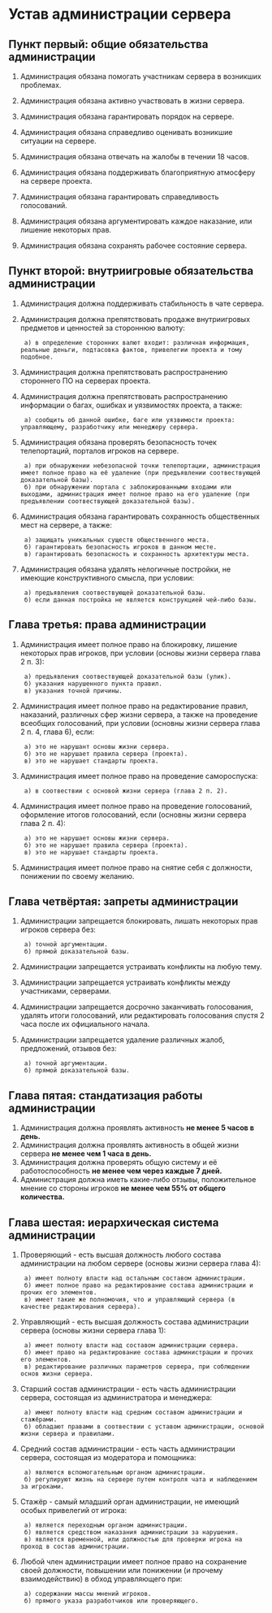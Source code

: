 # Устав администрации сервера

## Пункт первый: общие обязательства администрации

1. Администрация обязана помогать участникам сервера в возникших проблемах.

2. Администрация обязана активно участвовать в жизни сервера.

3. Администрация обязана гарантировать порядок на сервере.

3. Администрация обязана справедливо оценивать возникшие ситуации на сервере.

4. Администрация обязана отвечать на жалобы в течении 18 часов.

5. Администрация обязана поддерживать благоприятную атмосферу на сервере проекта.

6. Администрация обязана гарантировать справедливость голосований.

7. Администрация обязана аргументировать каждое наказание, или лишение некоторых прав.

8. Администрация обязана сохранять рабочее состояние сервера.


## Пункт второй: внутриигровые обязательства администрации

1. Администрация должна поддерживать стабильность в чате сервера.

2. Администрация должна препятствовать продаже внутриигровых предметов и ценностей за стороннюю валюту:

        а) в определение сторонних валют входит: различная информация, реальные деньги, подтасовка фактов, привелегии проекта и тому подобное.

3. Администрация должна препятствовать распространению стороннего ПО на серверах проекта.

4. Администрация должна препятствовать распространению информации о багах, ошибках и уязвимостях проекта, а также:

        а) сообщить об данной ошибке, баге или уязвимости проекта: управляющему, разработчику или менеджеру сервера.

5. Администрация обязана проверять безопасность точек телепортаций, порталов игроков на сервере.

        а) при обнаружении небезопасной точки телепортации, администрация имеет полное право на её удаление (при предъявлении соотвествующей доказательной базы).
        б) при обнаружении портала с заблокированными входами или выходами, администрация имеет полное право на его удаление (при предъявлении соотвествующей доказательной базы).

6. Администрация обязана гарантировать сохранность общественных мест на сервере, а также:

        а) защищать уникальных существ общественного места.
        б) гарантировать безопасность игроков в данном месте.
        в) гарантировать безопасность и сохранность архитектуры места.

7. Администрация обязана удалять нелогичные постройки, не имеющие конструктивного смысла, при условии:

        а) предъявления соотвествующей доказательной базы.
        б) если данная постройка не является конструкцией чей-либо базы.

## Глава третья: права администрации

1. Администрация имеет полное право на блокировку, лишение некоторых прав игроков, при условии (основы жизни сервера глава 2 п. 3):

        а) предъявления соотвествующей доказательной базы (улик).
        б) указания нарушенного пункта правил.
        в) указания точной причины.

2. Администрация имеет полное право на редактирование правил, наказаний, различных сфер жизни сервера, а также на проведение всеобщих голосований, при условии (основны жизни сервера глава 2 п. 4, глава 6), если:

        а) это не нарушант основы жизни сервера.
        б) это не нарушает правила сервера (проекта).
        в) это не нарушает стандарты проекта.

3. Администрация имеет полное право на проведение самороспуска:

        а) в соотвествии с основой жизни сервера (глава 2 п. 2).

4. Администрация имеет полное право на проведение голосований, оформление итогов голосований, если (основны жизни сервера глава 2 п. 4):

        а) это не нарушает основы жизни сервера.
        б) это не нарушает правила сервера (проекта).
        в) это не нарушает стандарты проекта.

5. Администрация имеет полное право на снятие себя с должности, понижении по своему желанию.

## Глава четвёртая: запреты администрации

1. Администрации запрещается блокировать, лишать некоторых прав игроков сервера без:

        а) точной аргументации.
        б) прямой доказательной базы.

2. Администрации запрещается устраивать конфликты на любую тему.

3. Администрации запрещается устраивать конфликты между участниками, серверами.

4. Администрации запрещается досрочно заканчивать голосования, удалять итоги голосований, или редактировать голосования спустя 2 часа после их официального начала.

5. Администрации запрещается удаление различных жалоб, предложений, отзывов без:

        а) точной аргументации.
        б) прямой доказательной базы.

## Глава пятая: стандатизация работы администрации

1. Администрация должна проявлять активность **не менее 5 часов в день.**
2. Администрация должна проявлять активность в общей жизни сервера **не менее чем 1 часа в день.**
3. Администрация должна проверять общую систему и её работоспособность **не менее чем через каждые 7 дней.**
4. Администрация должна иметь какие-либо отзывы, положительное мнение со стороны игроков **не менее чем 55% от общего количества.**

## Глава шестая: иерархическая система администрации

1. Проверяющий - есть высшая должность любого состава администрации на любом сервере (основы жизни сервера глава 4):

        а) имеет полноту власти над остальным составом администрации.
        б) имеет полное право на редактирование состава администрации и прочих его элементов.
        в) имеет такие же полномочия, что и управляющий сервера (в качестве редактирования сервера).

2. Управляющий - есть высшая должность состава администрации сервера (основы жизни сервера глава 1):

        а) имеет полноту власти над составом администрации сервера.
        б) имеет право на редактирование состава администрации и прочих его элементов.
        в) редактирование различных параметров сервера, при соблюдении основ жизни сервера.

3. Старший состав администрации - есть часть администрации сервера, состоящая из администратора и менеджера:

        а) имеют полноту власти над средним составом администрации и стажёрами.
        б) обладают правами в соотвествии с уставом администрации, основой жизни сервера и правилами.

4. Средний состав администрации - есть часть администрации сервера, состоящая из модератора и помощника:

        а) являются вспомогательным органом администрации.
        б) регулируют жизнь на сервере путем контроля чата и наблюдением за игроками.

5. Стажёр - самый младший орган администрации, не имеющий особых привелегий от игрока:

        а) является переходным органом администрации.
        б) является средством наказания администрации за нарушения.
        в) является временной, или должностью для проверки игрока на проход в состав администрации.

6. Любой член администрации имеет полное право на сохранение своей должности, повышении или понижении (и прочему взаимодействию) в обход управляющего при:

        а) содержании массы мнений игроков.
        б) прямого указа разработчиков или проверяющего.